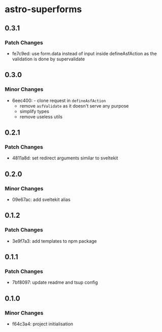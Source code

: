 # astro-superforms

## 0.3.1

### Patch Changes

- fe7c9ed: use form.data instead of input inside defineAsfAction as the validation is done by supervalidate

## 0.3.0

### Minor Changes

- 6eec400: - clone request in `defineAsfAction`
  - remove `asfValidate` as it doesn't serve any purpose
  - simplify types
  - remove useless utils

## 0.2.1

### Patch Changes

- 4811a8d: set redirect arguments similar to sveltekit

## 0.2.0

### Minor Changes

- 09e67ac: add sveltekit alias

## 0.1.2

### Patch Changes

- 3e9f7a3: add templates to npm package

## 0.1.1

### Patch Changes

- 7bf8097: update readme and tsup config

## 0.1.0

### Minor Changes

- f64c3a4: project initialisation
